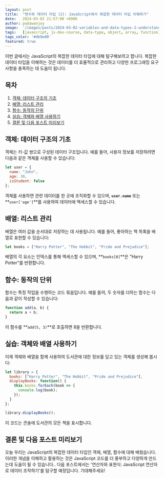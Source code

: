 ```yaml
---
layout: post
title:  "변수와 데이터 타입 (2): JavaScript에서 복잡한 데이터 타입 이해하기"
date:   2024-03-02 21:57:00 +0900
author: padawanjoy
image:  '/images/posts/2024-03-02-variables-and-data-types-2-understanding-complex-data-types-in-javascript/01.webp'
tags:   [javascript, js-dev-course, data-type, object, array, function]
tags_color: '#db9e00'
featured: true
---
```

이번 글에서는 JavaScript의 복잡한 데이터 타입에 대해 탐구해보려고 합니다. 복잡한 데이터 타입을 이해하는 것은 데이터를 더 효율적으로 관리하고 다양한 프로그래밍 요구 사항을 충족하는 데 도움이 됩니다.

## 목차
1. [객체: 데이터 구조의 기초](#객체-데이터-구조의-기초)
2. [배열: 리스트 관리](#배열-리스트-관리)
3. [함수: 동작의 단위](#함수-동작의-단위)
4. [실습: 객체와 배열 사용하기](#실습-객체와-배열-사용하기)
5. [결론 및 다음 포스트 미리보기](#결론-및-다음-포스트-미리보기)

## 객체: 데이터 구조의 기초
객체는 키-값 쌍으로 구성된 데이터 구조입니다. 예를 들어, 사용자 정보를 저장하려면 다음과 같은 객체를 사용할 수 있습니다:

```javascript
let user = {
  name: "John",
  age: 30,
  isStudent: false
};
```
객체를 사용하면 관련 데이터를 한 곳에 조직화할 수 있으며, **`user.name`** 또는 **`user['age']`**를 사용하여 데이터에 액세스할 수 있습니다.

## 배열: 리스트 관리
배열은 여러 값을 순서대로 저장하는 데 사용됩니다. 예를 들어, 좋아하는 책 목록을 배열로 표현할 수 있습니다:

```javascript
let books = ["Harry Potter", "The Hobbit", "Pride and Prejudice"];
```

배열의 각 요소는 인덱스를 통해 액세스할 수 있으며, **`books[0]`**은 "Harry Potter"를 반환합니다.

## 함수: 동작의 단위
함수는 특정 작업을 수행하는 코드 묶음입니다. 예를 들어, 두 숫자를 더하는 함수는 다음과 같이 작성할 수 있습니다:

```javascript
function add(a, b) {
  return a + b;
}
```

이 함수를 **`add(5, 3)`**로 호출하면 8을 반환합니다.

## 실습: 객체와 배열 사용하기

이제 객체와 배열을 함께 사용하여 도서관에 대한 정보를 담고 있는 객체를 생성해 봅시다:

```javascript
let library = {
  books: ["Harry Potter", "The Hobbit", "Pride and Prejudice"],
  displayBooks: function() {
    this.books.forEach(book => {
      console.log(book);
    });
  }
};

library.displayBooks();
```

이 코드는 콘솔에 도서관의 모든 책을 표시합니다.

## 결론 및 다음 포스트 미리보기
오늘 우리는 JavaScript의 복잡한 데이터 타입인 객체, 배열, 함수에 대해 배웠습니다. 이러한 개념을 이해하고 활용하는 것은 JavaScript 코드를 더 풍부하고 다양하게 만드는데 도움이 될 수 있습니다.. 다음 포스트에서는 '연산자와 표현식: JavaScript 연산자로 데이터 조작하기'를 탐구할 예정입니다. 기대해주세요!